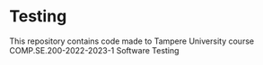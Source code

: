 # Testing
This repository contains code made to Tampere University course COMP.SE.200-2022-2023-1 Software Testing
